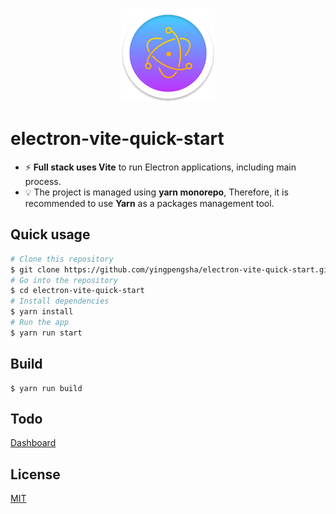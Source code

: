 <p align="center">
  <img width="150" src="/public/icons/256x256.png" alt="electron-vite">
</p>

# electron-vite-quick-start

- ⚡ **Full stack uses Vite** to run Electron applications, including main process.
- 💡 The project is managed using **yarn monorepo**, Therefore, it is recommended to use **Yarn** as a packages management tool.

## Quick usage

```bash
# Clone this repository
$ git clone https://github.com/yingpengsha/electron-vite-quick-start.git
# Go into the repository
$ cd electron-vite-quick-start
# Install dependencies
$ yarn install
# Run the app
$ yarn run start
```

## Build

```base
$ yarn run build
```

## Todo

[Dashboard](https://github.com/yingpengsha/electron-vite-quick-start/projects/1)

## License

[MIT](License)
